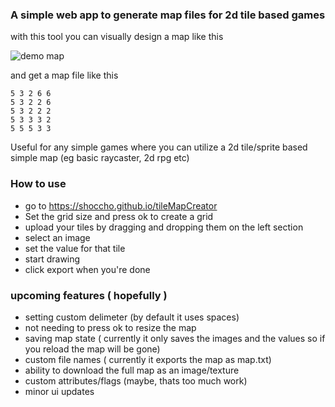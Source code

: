 ### A simple web app to generate map files for 2d tile based games

with this tool you can visually design a map like this

![demo map](https://github.com/user-attachments/assets/b5c73c7e-d384-4b3f-8630-eb5842382e0c)

and get a map file like this

```
5 3 2 6 6 
5 3 2 2 6 
5 3 2 2 2 
5 3 3 3 2 
5 5 5 3 3 
```


Useful for any simple games where you can utilize a 2d tile/sprite based simple map (eg basic raycaster, 2d rpg etc)

### How to use
- go to https://shoccho.github.io/tileMapCreator
- Set the grid size and press ok to create a grid
- upload your tiles by dragging and dropping them on the left section
- select an image
- set the value for that tile 
- start drawing 
- click export when you're done

### upcoming features ( hopefully )
- setting custom delimeter (by default it uses spaces)
- not needing to press ok to resize the map
- saving map state ( currently it only saves the images and the values so if you reload the map will be gone)
- custom file names ( currently it exports the map as map.txt)
- ability to download the full map as an image/texture
- custom attributes/flags (maybe, thats too much work)
- minor ui updates
